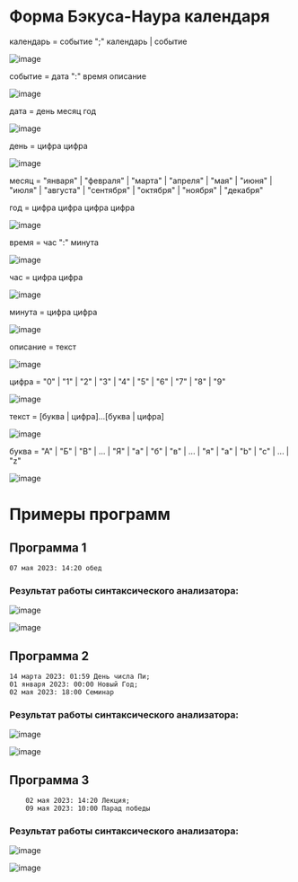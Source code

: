 # Форма Бэкуса-Наура календаря

календарь = событие ";" календарь | событие


![image](media/1.png)


событие = дата ":" время описание


![image](media/2.png)


дата = день месяц год


![image](media/3.png)

день = цифра цифра


![image](media/4.png)

месяц = "января" | "февраля" | "марта" | "апреля" | "мая" |
"июня" | "июля" | "августа" | "сентября" | "октября" | "ноября" |
"декабря"

год = цифра цифра цифра цифра

![image](media/6.png)

время = час ":" минута

![image](media/7.png)

час = цифра цифра

![image](media/8.png)

минута = цифра цифра

![image](media/9.png)

описание = текст

![image](media/10.png)


цифра = "0" | "1" | "2" | "3" | "4" | "5" | "6" | "7" | "8" | "9"

![image](media/11.png)

текст = [буква | цифра]...[буква | цифра]

![image](media/12.png)

буква = "А" | "Б" | "В" | ... | "Я" | "а" | "б" | "в" | ... | "я" | "a" | "b" | "c" | ... | "z"

![image](media/13.png)

# Примеры программ

## Программа 1

    07 мая 2023: 14:20 обед

### Результат работы синтаксического анализатора:

![image](media/14-1.png)

![image](media/14.png)

## Программа 2

    14 марта 2023: 01:59 День числа Пи;
    01 января 2023: 00:00 Новый Год;
    02 мая 2023: 18:00 Семинар

### Результат работы синтаксического анализатора:

![image](media/15-1.png)

![image](media/15.png)

## Программа 3

        02 мая 2023: 14:20 Лекция;
        09 мая 2023: 10:00 Парад победы    

### Результат работы синтаксического анализатора:

![image](media/16-1.png)

![image](media/16.png)